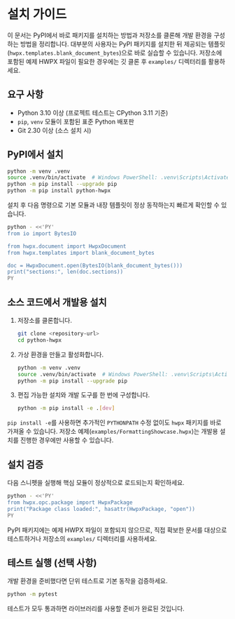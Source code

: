 # 설치 가이드

이 문서는 PyPI에서 바로 패키지를 설치하는 방법과 저장소를 클론해 개발 환경을 구성하는 방법을 정리합니다. 대부분의 사용자는 PyPI 패키지를 설치한 뒤 제공되는 템플릿(`hwpx.templates.blank_document_bytes`)으로 바로 실습할 수 있습니다. 저장소에 포함된 예제 HWPX 파일이 필요한 경우에는 깃 클론 후 `examples/` 디렉터리를 활용하세요.

## 요구 사항

- Python 3.10 이상 (프로젝트 테스트는 CPython 3.11 기준)
- `pip`, `venv` 모듈이 포함된 표준 Python 배포판
- Git 2.30 이상 (소스 설치 시)

## PyPI에서 설치

```bash
python -m venv .venv
source .venv/bin/activate  # Windows PowerShell: .venv\Scripts\Activate.ps1
python -m pip install --upgrade pip
python -m pip install python-hwpx
```

설치 후 다음 명령으로 기본 모듈과 내장 템플릿이 정상 동작하는지 빠르게 확인할 수 있습니다.

```bash
python - <<'PY'
from io import BytesIO

from hwpx.document import HwpxDocument
from hwpx.templates import blank_document_bytes

doc = HwpxDocument.open(BytesIO(blank_document_bytes()))
print("sections:", len(doc.sections))
PY
```

## 소스 코드에서 개발용 설치

1. 저장소를 클론합니다.
   ```bash
   git clone <repository-url>
   cd python-hwpx
   ```
2. 가상 환경을 만들고 활성화합니다.
   ```bash
   python -m venv .venv
   source .venv/bin/activate  # Windows PowerShell: .venv\Scripts\Activate.ps1
   python -m pip install --upgrade pip
   ```
3. 편집 가능한 설치와 개발 도구를 한 번에 구성합니다.
   ```bash
   python -m pip install -e .[dev]
   ```

`pip install -e`를 사용하면 추가적인 `PYTHONPATH` 수정 없이도 `hwpx` 패키지를 바로 가져올 수 있습니다. 저장소 예제(`examples/FormattingShowcase.hwpx`)는 개발용 설치를 진행한 경우에만 사용할 수 있습니다.

## 설치 검증

다음 스니펫을 실행해 핵심 모듈이 정상적으로 로드되는지 확인하세요.

```bash
python - <<'PY'
from hwpx.opc.package import HwpxPackage
print("Package class loaded:", hasattr(HwpxPackage, "open"))
PY
```

PyPI 패키지에는 예제 HWPX 파일이 포함되지 않으므로, 직접 확보한 문서를 대상으로 테스트하거나 저장소의 `examples/` 디렉터리를 사용하세요.

## 테스트 실행 (선택 사항)

개발 환경을 준비했다면 단위 테스트로 기본 동작을 검증하세요.

```bash
python -m pytest
```

테스트가 모두 통과하면 라이브러리를 사용할 준비가 완료된 것입니다.
